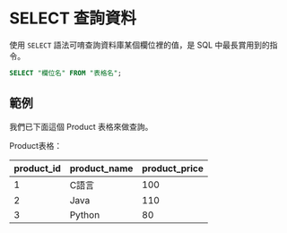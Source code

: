 # SELECT 查詢資料
使用 `SELECT` 語法可唷查詢資料庫某個欄位裡的值，是 SQL 中最長賞用到的指令。

```sql
SELECT "欄位名" FROM "表格名";
```

## 範例
我們已下面這個 Product 表格來做查詢。

Product表格：

|product_id|product_name|product_price|
| -------- | ---------- | ----------- |
|    1     |    C語言    |100|
|    2     |    Java    |110|
|    3     |   Python   |80|